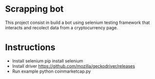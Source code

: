 # Scrapping bot
This project consist in build a bot using selenium testing framework that interacts and recolect data from a cryptocurrency page.

# Instructions
- Install selenium
pip install selenium
- Install driver
https://github.com/mozilla/geckodriver/releases
- Run example 
python coinmarketcap.py 

